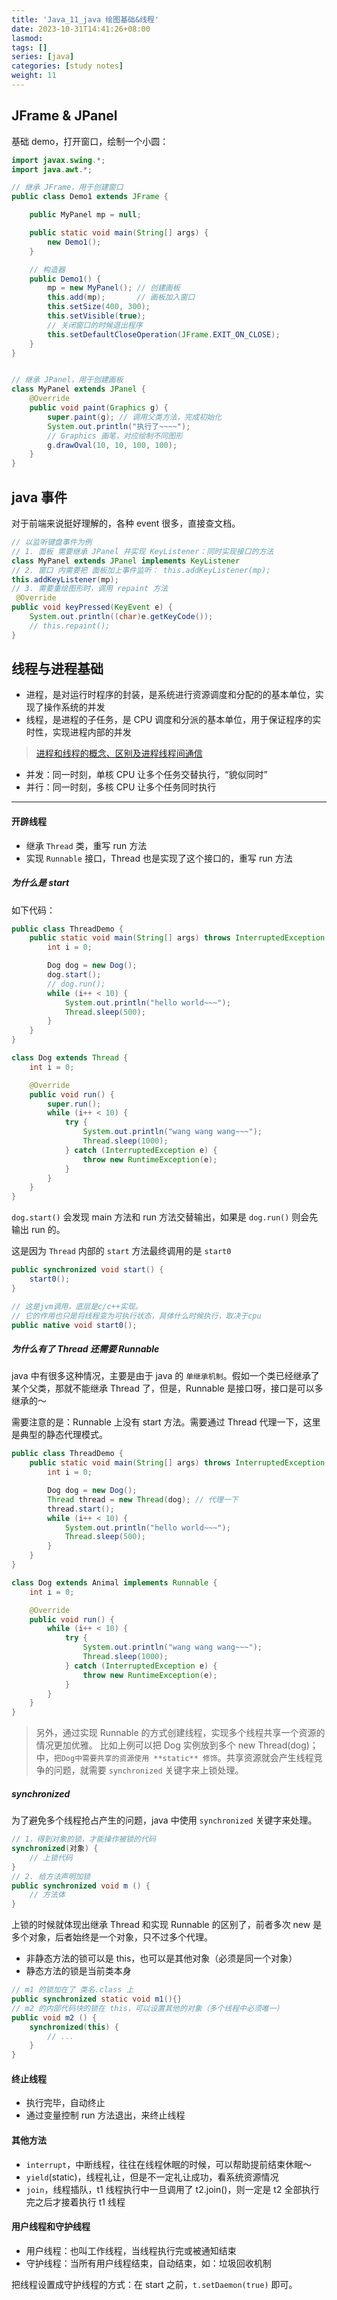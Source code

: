 ```yaml
---
title: 'Java_11_java 绘图基础&线程'
date: 2023-10-31T14:41:26+08:00
lasmod:
tags: []
series: [java]
categories: [study notes]
weight: 11
---
```


## JFrame & JPanel

基础 demo，打开窗口，绘制一个小圆：

```java
import javax.swing.*;
import java.awt.*;

// 继承 JFrame，用于创建窗口
public class Demo1 extends JFrame {

    public MyPanel mp = null;

    public static void main(String[] args) {
        new Demo1();
    }

    // 构造器
    public Demo1() {
        mp = new MyPanel(); // 创建画板
        this.add(mp);       // 画板加入窗口
        this.setSize(400, 300);
        this.setVisible(true);
        // 关闭窗口的时候退出程序
        this.setDefaultCloseOperation(JFrame.EXIT_ON_CLOSE);
    }
}


// 继承 JPanel，用于创建画板
class MyPanel extends JPanel {
    @Override
    public void paint(Graphics g) {
        super.paint(g); // 调用父类方法，完成初始化
        System.out.println("执行了~~~~");
        // Graphics 画笔，对应绘制不同图形
        g.drawOval(10, 10, 100, 100);
    }
}
```

## java 事件

对于前端来说挺好理解的，各种 event 很多，直接查文档。

```java
// 以监听键盘事件为例
// 1. 面板 需要继承 JPanel 并实现 KeyListener：同时实现接口的方法
class MyPanel extends JPanel implements KeyListener
// 2. 窗口 内需要把 面板加上事件监听： this.addKeyListener(mp);
this.addKeyListener(mp);
// 3. 需要重绘图形时，调用 repaint 方法
 @Override
public void keyPressed(KeyEvent e) {
    System.out.println((char)e.getKeyCode());
    // this.repaint();
}
```

## 线程与进程基础

- 进程，是对运行时程序的封装，是系统进行资源调度和分配的的基本单位，实现了操作系统的并发
- 线程，是进程的子任务，是 CPU 调度和分派的基本单位，用于保证程序的实时性，实现进程内部的并发

> [进程和线程的概念、区别及进程线程间通信](https://cloud.tencent.com/developer/article/1688297)

- 并发：同一时刻，单核 CPU 让多个任务交替执行，“貌似同时”
- 并行：同一时刻，多核 CPU 让多个任务同时执行

---

#### 开辟线程

- 继承 `Thread` 类，重写 run 方法
- 实现 `Runnable` 接口，Thread 也是实现了这个接口的，重写 run 方法

##### 为什么是 start

如下代码：

```java
public class ThreadDemo {
    public static void main(String[] args) throws InterruptedException {
        int i = 0;

        Dog dog = new Dog();
        dog.start();
        // dog.run();
        while (i++ < 10) {
            System.out.println("hello world~~~");
            Thread.sleep(500);
        }
    }
}

class Dog extends Thread {
    int i = 0;

    @Override
    public void run() {
        super.run();
        while (i++ < 10) {
            try {
                System.out.println("wang wang wang~~~");
                Thread.sleep(1000);
            } catch (InterruptedException e) {
                throw new RuntimeException(e);
            }
        }
    }
}
```

`dog.start()` 会发现 main 方法和 run 方法交替输出，如果是 `dog.run()` 则会先输出 run 的。

这是因为 `Thread` 内部的 `start` 方法最终调用的是 `start0`

```java
public synchronized void start() {
    start0();
}

// 这是jvm调用，底层是c/c++实现。
// 它的作用也只是将线程变为可执行状态，具体什么时候执行，取决于cpu
public native void start0();
```

##### 为什么有了 Thread 还需要 Runnable

java 中有很多这种情况，主要是由于 java 的 `单继承机制`。假如一个类已经继承了某个父类，那就不能继承 Thread 了，但是，Runnable 是接口呀，接口是可以多继承的～

需要注意的是：Runnable 上没有 start 方法。需要通过 Thread 代理一下，这里是典型的静态代理模式。

```java
public class ThreadDemo {
    public static void main(String[] args) throws InterruptedException {
        int i = 0;

        Dog dog = new Dog();
        Thread thread = new Thread(dog); // 代理一下
        thread.start();
        while (i++ < 10) {
            System.out.println("hello world~~~");
            Thread.sleep(500);
        }
    }
}

class Dog extends Animal implements Runnable {
    int i = 0;

    @Override
    public void run() {
        while (i++ < 10) {
            try {
                System.out.println("wang wang wang~~~");
                Thread.sleep(1000);
            } catch (InterruptedException e) {
                throw new RuntimeException(e);
            }
        }
    }
}
```

> 另外，通过实现 Runnable 的方式创建线程，实现多个线程共享一个资源的情况更加优雅。 比如上例可以把 Dog 实例放到多个 new Thread(dog)；中，`把Dog中需要共享的资源使用 **static** 修饰`。共享资源就会产生线程竞争的问题，就需要 `synchronized` 关键字来上锁处理。

##### synchronized

为了避免多个线程抢占产生的问题，java 中使用 `synchronized` 关键字来处理。

```java
// 1，得到对象的锁，才能操作被锁的代码
synchronized(对象) {
    // 上锁代码
}
// 2. 给方法声明加锁
public synchronized void m () {
    // 方法体
}
```

上锁的时候就体现出继承 Thread 和实现 Runnable 的区别了，前者多次 new 是多个对象，后者始终是一个对象，只不过多个代理。

- 非静态方法的锁可以是 this，也可以是其他对象（必须是同一个对象）
- 静态方法的锁是当前类本身

```java
// m1 的锁加在了 类名.class 上
public synchronized static void m1(){}
// m2 的内部代码块的锁在 this，可以设置其他的对象（多个线程中必须唯一）
public void m2 () {
    synchronized(this) {
        // ...
    }
}
```

#### 终止线程

- 执行完毕，自动终止
- 通过变量控制 run 方法退出，来终止线程

#### 其他方法

- `interrupt`，中断线程，往往在线程休眠的时候，可以帮助提前结束休眠～
- `yield`(static)，线程礼让，但是不一定礼让成功，看系统资源情况
- `join`，线程插队，t1 线程执行中一旦调用了 t2.join()，则一定是 t2 全部执行完之后才接着执行 t1 线程

#### 用户线程和守护线程

- 用户线程：也叫工作线程，当线程执行完或被通知结束
- 守护线程：当所有用户线程结束，自动结束，如：垃圾回收机制

把线程设置成守护线程的方式：在 start 之前，`t.setDaemon(true)` 即可。
